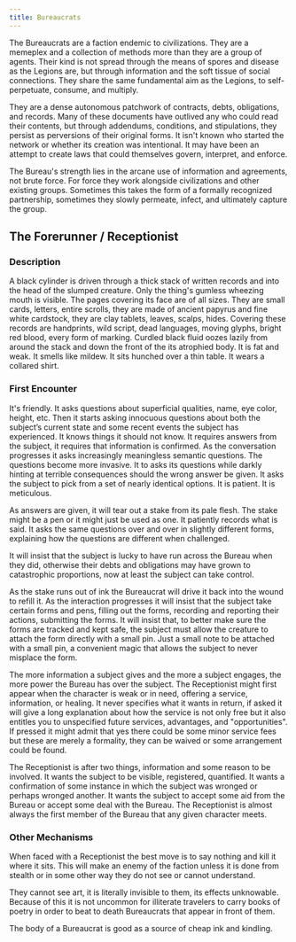 ```yaml
---
title: Bureaucrats
---
```


The Bureaucrats are a faction endemic to civilizations. They are a memeplex and a collection of methods more than they are a group of agents. Their kind is not spread through the means of spores and disease as the Legions are, but through information and the soft tissue of social connections. They share the same fundamental aim as the Legions, to self-perpetuate, consume, and multiply.  

They are a dense autonomous patchwork of contracts, debts, obligations, and records. Many of these documents have outlived any who could read their contents, but through addendums, conditions, and stipulations, they persist as perversions of their original forms. It isn't known who started the network or whether its creation was intentional. It may have been an attempt to create laws that could themselves govern, interpret, and enforce.  

The Bureau's strength lies in the arcane use of information and agreements, not brute force. For force they work alongside civilizations and other existing groups. Sometimes this takes the form of a formally recognized partnership, sometimes they slowly permeate, infect, and ultimately capture the group.  

## The Forerunner / Receptionist

### Description

A black cylinder is driven through a thick stack of written records and into the head of the slumped creature. Only the thing's gumless wheezing mouth is visible. The pages covering its face are of all sizes. They are small cards, letters, entire scrolls, they are made of ancient papyrus and fine white cardstock, they are clay tablets, leaves, scalps, hides. Covering these records are handprints, wild script, dead languages, moving glyphs, bright red blood, every form of marking. Curdled black fluid oozes lazily from around the stack and down the front of the its atrophied body. It is fat and weak. It smells like mildew. It sits hunched over a thin table. It wears a collared shirt.  

### First Encounter

It's friendly. It asks questions about superficial qualities, name, eye color, height, etc. Then it starts asking innocuous questions about both the subject’s current state and some recent events the subject has experienced. It knows things it should not know. It requires answers from the subject, it requires that information is confirmed. As the conversation progresses it asks increasingly meaningless semantic questions. The questions become more invasive. It to asks its questions while darkly hinting at terrible consequences should the wrong answer be given. It asks the subject to pick from a set of nearly identical options. It is patient. It is meticulous.  

As answers are given, it will tear out a stake from its pale flesh. The stake might be a pen or it might just be used as one. It patiently records what is said. It asks the same questions over and over in slightly different forms, explaining how the questions are different when challenged.  

It will insist that the subject is lucky to have run across the Bureau when they did, otherwise their debts and obligations may have grown to catastrophic proportions, now at least the subject can take control.  

As the stake runs out of ink the Bureaucrat will drive it back into the wound to refill it. As the interaction progresses it will insist that the subject take certain forms and pens, filling out the forms, recording and reporting their actions, submitting the forms. It will insist that, to better make sure the forms are tracked and kept safe, the subject must allow the creature to attach the form directly with a small pin. Just a small note to be attached with a small pin, a convenient magic that allows the subject to never misplace the form.  

The more information a subject gives and the more a subject engages, the more power the Bureau has over the subject. The Receptionist might first appear when the character is weak or in need, offering a service, information, or healing. It never specifies what it wants in return, if asked it will give a long explanation about how the service is not only free but it also entitles you to unspecified future services, advantages, and "opportunities". If pressed it might admit that yes there could be some minor service fees but these are merely a formality, they can be waived or some arrangement could be found.  

The Receptionist is after two things, information and some reason to be involved. It wants the subject to be visible, registered, quantified. It wants a confirmation of some instance in which the subject was wronged or perhaps wronged another. It wants the subject to accept some aid from the Bureau or accept some deal with the Bureau. The Receptionist is almost always the first member of the Bureau that any given character meets. 

### Other Mechanisms

When faced with a Receptionist the best move is to say nothing and kill it where it sits. This will make an enemy of the faction unless it is done from stealth or in some other way they do not see or cannot understand.

They cannot see art, it is literally invisible to them, its effects unknowable. Because of this it is not uncommon for illiterate travelers to carry books of poetry in order to beat to death Bureaucrats that appear in front of them.

The body of a Bureaucrat is good as a source of cheap ink and kindling.

<!-- Need to add more mobs, men in paper armor, slimes but all paper, look at historical paper armor -->
<!-- This should be a [curse] heavy faction, inflecting nonsense curses like only being able to move left (you can just turn so that whatever direction you want to move is relatively left of you...) having to follow all sorts of bizarre arcane requirements before doing basic tasks, not being able to do basic tasks-->


